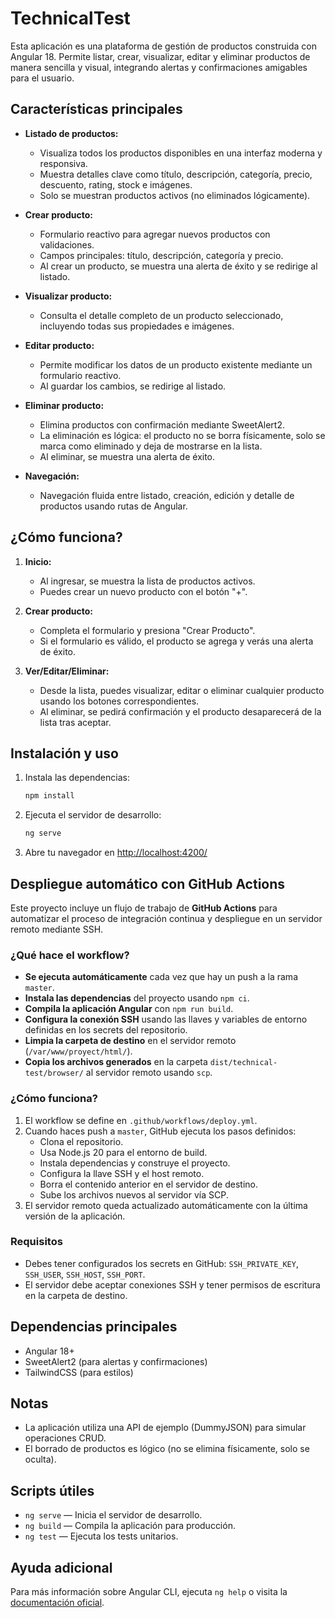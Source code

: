 # TechnicalTest

Esta aplicación es una plataforma de gestión de productos construida con Angular 18. Permite listar, crear, visualizar, editar y eliminar productos de manera sencilla y visual, integrando alertas y confirmaciones amigables para el usuario.

## Características principales

- **Listado de productos:**

  - Visualiza todos los productos disponibles en una interfaz moderna y responsiva.
  - Muestra detalles clave como título, descripción, categoría, precio, descuento, rating, stock e imágenes.
  - Solo se muestran productos activos (no eliminados lógicamente).

- **Crear producto:**

  - Formulario reactivo para agregar nuevos productos con validaciones.
  - Campos principales: título, descripción, categoría y precio.
  - Al crear un producto, se muestra una alerta de éxito y se redirige al listado.

- **Visualizar producto:**

  - Consulta el detalle completo de un producto seleccionado, incluyendo todas sus propiedades e imágenes.

- **Editar producto:**

  - Permite modificar los datos de un producto existente mediante un formulario reactivo.
  - Al guardar los cambios, se redirige al listado.

- **Eliminar producto:**

  - Elimina productos con confirmación mediante SweetAlert2.
  - La eliminación es lógica: el producto no se borra físicamente, solo se marca como eliminado y deja de mostrarse en la lista.
  - Al eliminar, se muestra una alerta de éxito.

- **Navegación:**
  - Navegación fluida entre listado, creación, edición y detalle de productos usando rutas de Angular.

## ¿Cómo funciona?

1. **Inicio:**

   - Al ingresar, se muestra la lista de productos activos.
   - Puedes crear un nuevo producto con el botón "+".

2. **Crear producto:**

   - Completa el formulario y presiona "Crear Producto".
   - Si el formulario es válido, el producto se agrega y verás una alerta de éxito.

3. **Ver/Editar/Eliminar:**
   - Desde la lista, puedes visualizar, editar o eliminar cualquier producto usando los botones correspondientes.
   - Al eliminar, se pedirá confirmación y el producto desaparecerá de la lista tras aceptar.

## Instalación y uso

1. Instala las dependencias:
   ```sh
   npm install
   ```
2. Ejecuta el servidor de desarrollo:
   ```sh
   ng serve
   ```
3. Abre tu navegador en [http://localhost:4200/](http://localhost:4200/)


## Despliegue automático con GitHub Actions

Este proyecto incluye un flujo de trabajo de **GitHub Actions** para automatizar el proceso de integración continua y despliegue en un servidor remoto mediante SSH.

### ¿Qué hace el workflow?

- **Se ejecuta automáticamente** cada vez que hay un push a la rama `master`.
- **Instala las dependencias** del proyecto usando `npm ci`.
- **Compila la aplicación Angular** con `npm run build`.
- **Configura la conexión SSH** usando las llaves y variables de entorno definidas en los secrets del repositorio.
- **Limpia la carpeta de destino** en el servidor remoto (`/var/www/proyect/html/`).
- **Copia los archivos generados** en la carpeta `dist/technical-test/browser/` al servidor remoto usando `scp`.

### ¿Cómo funciona?

1. El workflow se define en `.github/workflows/deploy.yml`.
2. Cuando haces push a `master`, GitHub ejecuta los pasos definidos:
   - Clona el repositorio.
   - Usa Node.js 20 para el entorno de build.
   - Instala dependencias y construye el proyecto.
   - Configura la llave SSH y el host remoto.
   - Borra el contenido anterior en el servidor de destino.
   - Sube los archivos nuevos al servidor vía SCP.
3. El servidor remoto queda actualizado automáticamente con la última versión de la aplicación.

### Requisitos

- Debes tener configurados los secrets en GitHub: `SSH_PRIVATE_KEY`, `SSH_USER`, `SSH_HOST`, `SSH_PORT`.
- El servidor debe aceptar conexiones SSH y tener permisos de escritura en la carpeta de destino.


## Dependencias principales

- Angular 18+
- SweetAlert2 (para alertas y confirmaciones)
- TailwindCSS (para estilos)

## Notas

- La aplicación utiliza una API de ejemplo (DummyJSON) para simular operaciones CRUD.
- El borrado de productos es lógico (no se elimina físicamente, solo se oculta).

## Scripts útiles

- `ng serve` — Inicia el servidor de desarrollo.
- `ng build` — Compila la aplicación para producción.
- `ng test` — Ejecuta los tests unitarios.

## Ayuda adicional

Para más información sobre Angular CLI, ejecuta `ng help` o visita la [documentación oficial](https://angular.dev/tools/cli).
